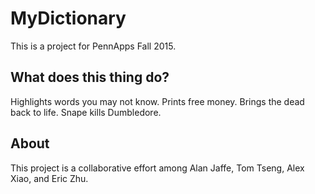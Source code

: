 # MyDictionary
This is a project for PennApps Fall 2015.

## What does this thing do?
Highlights words you may not know. Prints free money. Brings the dead back to
life. Snape kills Dumbledore.

## About
This project is a collaborative effort among Alan Jaffe, Tom Tseng, Alex Xiao,
and Eric Zhu.
